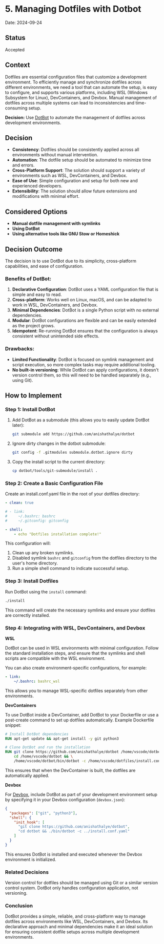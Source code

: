 # 5. Managing Dotfiles with Dotbot

Date: 2024-09-24

## Status

Accepted

## Context

Dotfiles are essential configuration files that customize a development environment. To efficiently manage and synchronize dotfiles across different environments, we need a tool that can automate the setup, is easy to configure, and supports various platforms, including WSL (Windows Subsystem for Linux), DevContainers, and Devbox. Manual management of dotfiles across multiple systems can lead to inconsistencies and time-consuming setup.

**Decision:** Use [DotBot](https://github.com/anishathalye/dotbot) to automate the management of dotfiles across development environments.

## Decision

- **Consistency**: Dotfiles should be consistently applied across all environments without manual intervention.
- **Automation**: The dotfile setup should be automated to minimize time and errors.
- **Cross-Platform Support**: The solution should support a variety of environments such as WSL, DevContainers, and Devbox.
- **Ease of Use**: Simple configuration and setup for both new and experienced developers.
- **Extensibility**: The solution should allow future extensions and modifications with minimal effort.

## Considered Options

- **Manual dotfile management with symlinks**
- **Using DotBot**
- **Using alternative tools like GNU Stow or Homeshick**

## Decision Outcome

The decision is to use DotBot due to its simplicity, cross-platform capabilities, and ease of configuration.

### Benefits of DotBot:
1. **Declarative Configuration**: DotBot uses a YAML configuration file that is simple and easy to read.
2. **Cross-platform**: Works well on Linux, macOS, and can be adapted to work in WSL, DevContainers, and Devbox.
3. **Minimal Dependencies**: DotBot is a single Python script with no external dependencies.
4. **Modular**: DotBot configurations are flexible and can be easily extended as the project grows.
5. **Idempotent**: Re-running DotBot ensures that the configuration is always consistent without unintended side effects.

### Drawbacks:
- **Limited Functionality**: DotBot is focused on symlink management and script execution, so more complex tasks may require additional tooling.
- **No built-in versioning**: While DotBot can apply configurations, it doesn't version control them, so this will need to be handled separately (e.g., using Git).

## How to Implement

### Step 1: Install DotBot

1. Add DotBot as a submodule (this allows you to easily update DotBot later):
    ```bash
    git submodule add https://github.com/anishathalye/dotbot
    ````
1. Ignore dirty changes in the dotbot submodule:
    ```bash
    git config -f .gitmodules submodule.dotbot.ignore dirty
    ```
1. Copy the install script to the current directory:
    ```bash
    cp dotbot/tools/git-submodule/install .
    ```

### Step 2: Create a Basic Configuration File
Create an install.conf.yaml file in the root of your dotfiles directory:
```yaml
- clean: true

# - link:
#     ~/.bashrc: bashrc
#     ~/.gitconfig: gitconfig

- shell:
    - echo "Dotfiles installation complete!"
```

This configuration will:

1. Clean up any broken symlinks.
2. Disabled symlink `bashrc` and `gitconfig` from the dotfiles directory to the user's home directory.
3. Run a simple shell command to indicate successful setup.

### Step 3: Install Dotfiles
Run DotBot using the `install` command:
```bash
./install
```
This command will create the necessary symlinks and ensure your dotfiles are correctly installed.

### Step 4: Integrating with WSL, DevContainers, and Devbox
**WSL**

DotBot can be used in WSL environments with minimal configuration. Follow the standard installation steps, and ensure that the symlinks and shell scripts are compatible with the WSL environment.

You can also create environment-specific configurations, for example:
```yaml
- link:
    ~/.bashrc: bashrc_wsl
```

This allows you to manage WSL-specific dotfiles separately from other environments.

**DevContainers**

To use DotBot inside a DevContainer, add DotBot to your Dockerfile or use a post-create command to set up dotfiles automatically. Example Dockerfile snippet:
```Dockerfile
# Install DotBot dependencies
RUN apt-get update && apt-get install -y git python3

# Clone DotBot and run the installation
RUN git clone https://github.com/anishathalye/dotbot /home/vscode/dotbot && \
    cd /home/vscode/dotbot && \
    /home/vscode/dotbot/bin/dotbot -c /home/vscode/dotfiles/install.conf.yaml
```
This ensures that when the DevContainer is built, the dotfiles are automatically applied.

**Devbox**

For [Devbox](https://github.com/jetify-com/devbox), include DotBot as part of your development environment setup by specifying it in your Devbox configuration (`devbox.json`):
```json
{
  "packages": ["git", "python3"],
  "shell": {
    "init_hook": [
      "git clone https://github.com/anishathalye/dotbot",
      "cd dotbot && ./bin/dotbot -c ../install.conf.yaml"
    ]
  }
}
```

This ensures DotBot is installed and executed whenever the Devbox environment is initialized.

### Related Decisions
Version control for dotfiles should be managed using Git or a similar version control system. DotBot only handles configuration application, not versioning.
### Conclusion
DotBot provides a simple, reliable, and cross-platform way to manage dotfiles across environments like WSL, DevContainers, and Devbox. Its declarative approach and minimal dependencies make it an ideal solution for ensuring consistent dotfile setups across multiple development environments.